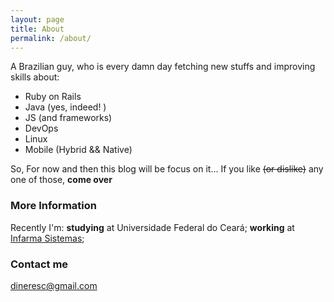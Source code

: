 ```yaml
---
layout: page
title: About
permalink: /about/
---
```


A Brazilian guy, who is every damn day fetching new stuffs and improving skills about:
+ Ruby on Rails
+ Java (yes, indeed! )
+ JS (and frameworks)
+ DevOps
+ Linux
+ Mobile (Hybrid && Native)

So, For now and then this blog will be focus on it... 
If you like ~~(or dislike)~~ any one of those, **come over** 

### More Information

Recently I'm:
**studying** at Universidade Federal do Ceará;
**working** at [Infarma Sistemas](www.infarma.com.br);


### Contact me
[dineresc@gmail.com](mailto:dineresc@gmail.com)
